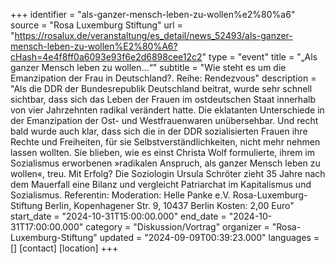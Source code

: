 +++
identifier = "als-ganzer-mensch-leben-zu-wollen%e2%80%a6"
source = "Rosa Luxemburg Stiftung"
url = "https://rosalux.de/veranstaltung/es_detail/news_52493/als-ganzer-mensch-leben-zu-wollen%E2%80%A6?cHash=4e4f8ff0a6093e93f6e2d6898cee12c2"
type = "event"
title = "„Als ganzer Mensch leben zu wollen…“"
subtitle = "Wie steht es um die Emanzipation der Frau in Deutschland?.  Reihe: Rendezvous"
description = "Als die DDR der Bundesrepublik Deutschland beitrat, wurde sehr schnell sichtbar, dass sich das Leben der Frauen im ostdeutschen Staat innerhalb von vier Jahrzehnten radikal verändert hatte. Die eklatanten Unterschiede in der Emanzipation der Ost- und Westfrauenwaren unübersehbar. Und recht bald wurde auch klar, dass sich die in der DDR sozialisierten Frauen ihre Rechte und Freiheiten, für sie Selbstverständlichkeiten, nicht mehr nehmen lassen wollten. Sie blieben, wie es einst Christa Wolf formulierte, ihrem im Sozialismus erworbenen »radikalen Anspruch, als ganzer Mensch leben zu wollen«, treu. Mit Erfolg? Die Soziologin Ursula Schröter zieht 35 Jahre nach dem Mauerfall eine Bilanz und vergleicht Patriarchat im Kapitalismus und Sozialismus.
Referentin: 
Moderation: 
Helle Panke e.V.  Rosa-Luxemburg-Stiftung Berlin, Kopenhagener Str. 9, 10437 Berlin
Kosten: 2,00 Euro"
start_date = "2024-10-31T15:00:00.000"
end_date = "2024-10-31T17:00:00.000"
category = "Diskussion/Vortrag"
organizer = "Rosa-Luxemburg-Stiftung"
updated = "2024-09-09T00:39:23.000"
languages = []
[contact]
[location]
+++
